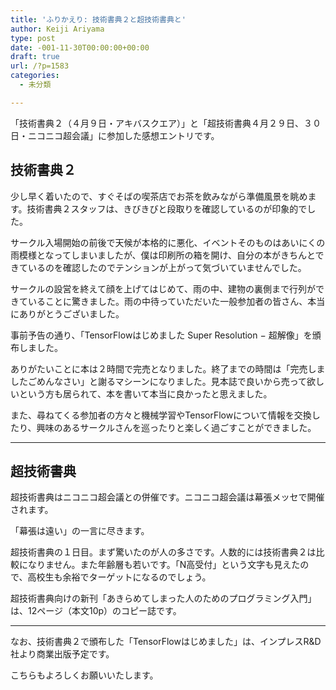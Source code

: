 ```yaml
---
title: 'ふりかえり: 技術書典２と超技術書典と'
author: Keiji Ariyama
type: post
date: -001-11-30T00:00:00+00:00
draft: true
url: /?p=1583
categories:
  - 未分類

---
```

「技術書典２（４月９日・アキバスクエア）」と「超技術書典４月２９日、３０日・ニコニコ超会議」に参加した感想エントリです。

<!--more-->

## 技術書典２

少し早く着いたので、すぐそばの喫茶店でお茶を飲みながら準備風景を眺めます。技術書典２スタッフは、きびきびと段取りを確認しているのが印象的でした。

サークル入場開始の前後で天候が本格的に悪化、イベントそのものはあいにくの雨模様となってしまいましたが、僕は印刷所の箱を開け、自分の本がきちんとできているのを確認したのでテンションが上がって気づいていませんでした。
  
サークルの設営を終えて顔を上げてはじめて、雨の中、建物の裏側まで行列ができていることに驚きました。雨の中待っていただいた一般参加者の皆さん、本当にありがとうございました。

事前予告の通り、「TensorFlowはじめました Super Resolution − 超解像」を頒布しました。
  
ありがたいことに本は２時間で完売となりました。終了までの時間は「完売しましたごめんなさい」と謝るマシーンになりました。見本誌で良いから売って欲しいという方も居られて、本を書いて本当に良かったと思えました。
  
また、尋ねてくる参加者の方々と機械学習やTensorFlowについて情報を交換したり、興味のあるサークルさんを巡ったりと楽しく過ごすことができました。

* * *

## 超技術書典

超技術書典はニコニコ超会議との併催です。ニコニコ超会議は幕張メッセで開催されます。
  
「幕張は遠い」の一言に尽きます。

超技術書典の１日目。まず驚いたのが人の多さです。人数的には技術書典２は比較になりません。また年齢層も若いです。「N高受付」という文字も見えたので、高校生も余裕でターゲットになるのでしょう。

超技術書典向けの新刊「あきらめてしまった人のためのプログラミング入門」は、12ページ（本文10p）のコピー誌です。

* * *

なお、技術書典２で頒布した「TensorFlowはじめました」は、インプレスR&D社より商業出版予定です。
  
こちらもよろしくお願いいたします。